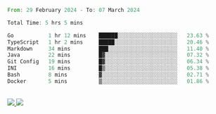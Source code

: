 
<!--START_SECTION:waka-->

```rust
From: 29 February 2024 - To: 07 March 2024

Total Time: 5 hrs 5 mins

Go           1 hr 12 mins    ██████░░░░░░░░░░░░░░░░░░░   23.63 %
TypeScript   1 hr 2 mins     █████░░░░░░░░░░░░░░░░░░░░   20.46 %
Markdown     34 mins         ███░░░░░░░░░░░░░░░░░░░░░░   11.40 %
Java         22 mins         █▓░░░░░░░░░░░░░░░░░░░░░░░   07.32 %
Git Config   19 mins         █▓░░░░░░░░░░░░░░░░░░░░░░░   06.34 %
INI          16 mins         █▒░░░░░░░░░░░░░░░░░░░░░░░   05.38 %
Bash         8 mins          ▓░░░░░░░░░░░░░░░░░░░░░░░░   02.71 %
Docker       5 mins          ▒░░░░░░░░░░░░░░░░░░░░░░░░   01.86 %
```

<!--END_SECTION:waka-->


<div style="display: inline_block"><br>
  <a style="border-radius:10px;" href="https://www.linkedin.com/in/yan-fernandes-55a81a201/" target="_blank"><img src="https://img.shields.io/badge/LinkedIn-0077B5?style=for-the-badge&logo=linkedin&logoColor=white" target="_blank"</a> 
  <a style="border-radius:10px;" href = "mailto:yanfernandes404@gmail.com"><img src="https://img.shields.io/badge/-Gmail-%23333?style=for-the-badge&logo=gmail&logoColor=white" target="_blank"></a>
</div>

